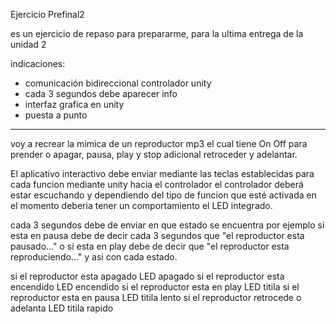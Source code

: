 Ejercicio Prefinal2

es un ejercicio de repaso para prepararme, para la ultima entrega de la unidad 2

indicaciones:
- comunicación bidireccional controlador unity
- cada 3 segundos debe aparecer info
- interfaz grafica en unity
- puesta a punto

---

voy a recrear la mimica de un reproductor mp3
el cual tiene On Off para prender o apagar, pausa, play y stop
adicional retroceder y adelantar.

El aplicativo interactivo debe enviar mediante las teclas
establecidas para cada funcion mediante unity hacia el controlador
el controlador deberá estar escuchando y dependiendo del tipo de funcion
que esté activada en el momento deberia tener un comportamiento el LED integrado.

cada 3 segundos debe de enviar en que estado se encuentra por ejemplo si esta en pausa debe de decir cada 3 segundos
que "el reproductor esta pausado..." o si esta en play debe de decir
que "el reproductor esta reproduciendo..." y asi con cada estado.

si el reproductor esta apagado LED apagado
si el reproductor esta encendido LED encendido
si el reproductor esta en play LED titila
si el reproductor esta en pausa LED titila lento
si el reproductor retrocede o adelanta LED titila rapido